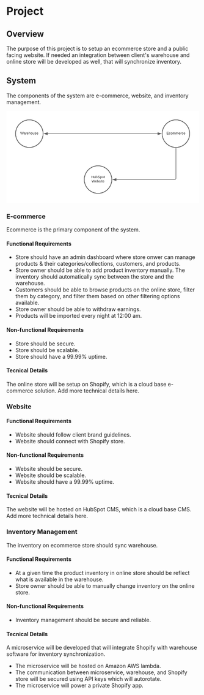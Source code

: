 # Project

## Overview
The purpose of this project is to setup an ecommerce store and a public facing website. If needed an integration between client's warehouse and online store will be developed as well, that will synchronize inventory.

## System

The components of the system are e-commerce, website, and inventory management.

![System Dataflow](ecommerce.png)

### E-commerce
Ecommerce is the primary component of the system. 


#### Functional Requirements
- Store should have an admin dashboard where store onwer can manage products & their categories/collections, customers, and products.
- Store owner should be able to add product inventory manually. The inventory should automatically sync between the store and the warehouse.
- Customers should be able to browse products on the online store, filter them by category, and filter them based on other filtering options available.
- Store owner should be able to withdraw earnings.
- Products will be imported every night at 12:00 am.



#### Non-functional Requirements
- Store should be secure.
- Store should be scalable.
- Store should have a 99.99% uptime.



#### Tecnical Details
The online store will be setup on Shopify, which is a cloud base e-commerce solution. Add more technical details here.


### Website


#### Functional Requirements
- Website should follow client brand guidelines.
- Website should connect with Shopify store.



#### Non-functional Requirements
- Website should be secure.
- Website should be scalable.
- Website should have a 99.99% uptime.



#### Tecnical Details
The website will be hosted on HubSpot CMS, which is a cloud base CMS. Add more technical details here.



### Inventory Management
The inventory on ecommerce store should sync warehouse.

#### Functional Requirements
- At a given time the product inventory in online store should be reflect what is available in the warehouse.
- Store owner should be able to manually change inventory on the online store.


#### Non-functional Requirements
- Inventory management should be secure and reliable.


#### Tecnical Details
A microservice will be developed that will integrate Shopify with warehouse software for inventory synchronization. 

- The microservice will be hosted on Amazon AWS lambda.
- The communication between microservice, warehouse, and Shopify store will be secured using API keys which will autorotate.
- The microservice will power a private Shopify app.


